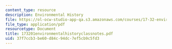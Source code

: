 ```yaml
---
content_type: resource
description: Environmental History
file: https://ol-ocw-studio-app-qa.s3.amazonaws.com/courses/17-32-environmental-politics-and-policy-spring-2003/37f7ccb3be60d84c94dc7ef5cb9c5fd3_173201environmentalhistoryclassnotes.pdf
file_type: application/pdf
resourcetype: Document
title: 173201environmentalhistoryclassnotes.pdf
uid: 37f7ccb3-be60-d84c-94dc-7ef5cb9c5fd3
---
```

